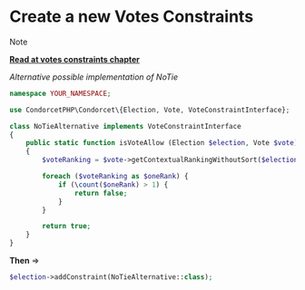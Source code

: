 # Create a new Votes Constraints
> [!NOTE]
> [**Read at votes constraints chapter**](../5.Votes/5.VotesConstraints.md)

_Alternative possible implementation of NoTie_

```php
namespace YOUR_NAMESPACE;

use CondorcetPHP\Condorcet\{Election, Vote, VoteConstraintInterface};

class NoTieAlternative implements VoteConstraintInterface
{
    public static function isVoteAllow (Election $election, Vote $vote) : bool
    {
        $voteRanking = $vote->getContextualRankingWithoutSort($election);

        foreach ($voteRanking as $oneRank) {
            if (\count($oneRank) > 1) {
                return false;
            }
        }

        return true;
    }
}
```

**Then** ⇒

```php
$election->addConstraint(NoTieAlternative::class);
```